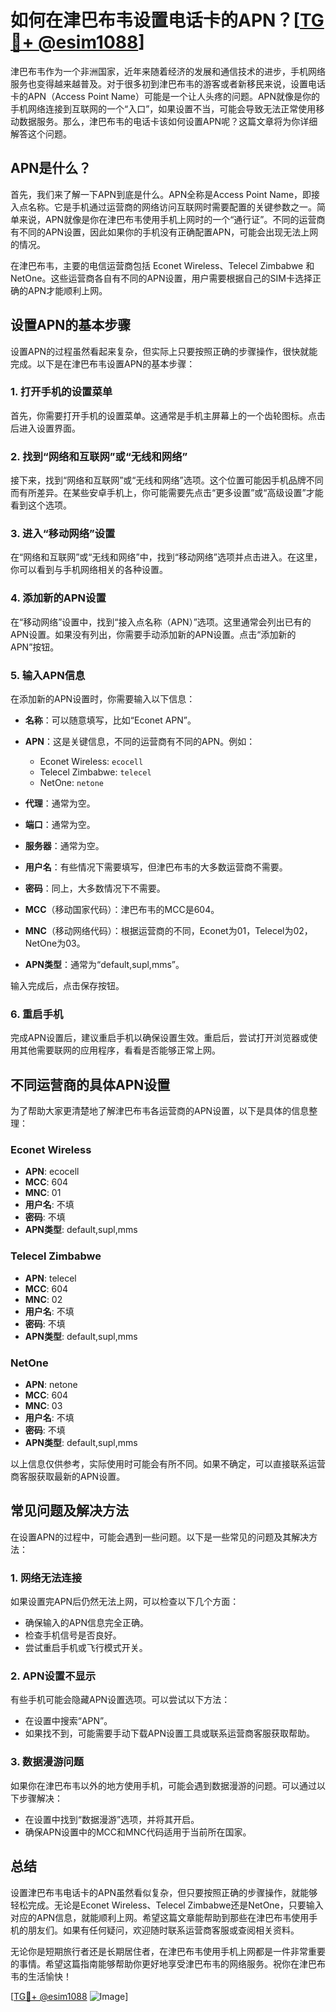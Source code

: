# 如何在津巴布韦设置电话卡的APN？[[TG💪+ @esim1088](https://t.me/s/esim1088)]

津巴布韦作为一个非洲国家，近年来随着经济的发展和通信技术的进步，手机网络服务也变得越来越普及。对于很多初到津巴布韦的游客或者新移民来说，设置电话卡的APN（Access Point Name）可能是一个让人头疼的问题。APN就像是你的手机网络连接到互联网的一个“入口”，如果设置不当，可能会导致无法正常使用移动数据服务。那么，津巴布韦的电话卡该如何设置APN呢？这篇文章将为你详细解答这个问题。

## APN是什么？

首先，我们来了解一下APN到底是什么。APN全称是Access Point Name，即接入点名称。它是手机通过运营商的网络访问互联网时需要配置的关键参数之一。简单来说，APN就像是你在津巴布韦使用手机上网时的一个“通行证”。不同的运营商有不同的APN设置，因此如果你的手机没有正确配置APN，可能会出现无法上网的情况。

在津巴布韦，主要的电信运营商包括 Econet Wireless、Telecel Zimbabwe 和 NetOne。这些运营商各自有不同的APN设置，用户需要根据自己的SIM卡选择正确的APN才能顺利上网。

## 设置APN的基本步骤

设置APN的过程虽然看起来复杂，但实际上只要按照正确的步骤操作，很快就能完成。以下是在津巴布韦设置APN的基本步骤：

### 1. 打开手机的设置菜单

首先，你需要打开手机的设置菜单。这通常是手机主屏幕上的一个齿轮图标。点击后进入设置界面。

### 2. 找到“网络和互联网”或“无线和网络”

接下来，找到“网络和互联网”或“无线和网络”选项。这个位置可能因手机品牌不同而有所差异。在某些安卓手机上，你可能需要先点击“更多设置”或“高级设置”才能看到这个选项。

### 3. 进入“移动网络”设置

在“网络和互联网”或“无线和网络”中，找到“移动网络”选项并点击进入。在这里，你可以看到与手机网络相关的各种设置。

### 4. 添加新的APN设置

在“移动网络”设置中，找到“接入点名称（APN）”选项。这里通常会列出已有的APN设置。如果没有列出，你需要手动添加新的APN设置。点击“添加新的APN”按钮。

### 5. 输入APN信息

在添加新的APN设置时，你需要输入以下信息：

- **名称**：可以随意填写，比如“Econet APN”。
- **APN**：这是关键信息，不同的运营商有不同的APN。例如：
  - Econet Wireless: `ecocell`
  - Telecel Zimbabwe: `telecel`
  - NetOne: `netone`

- **代理**：通常为空。
- **端口**：通常为空。
- **服务器**：通常为空。
- **用户名**：有些情况下需要填写，但津巴布韦的大多数运营商不需要。
- **密码**：同上，大多数情况下不需要。
- **MCC**（移动国家代码）：津巴布韦的MCC是604。
- **MNC**（移动网络代码）：根据运营商的不同，Econet为01，Telecel为02，NetOne为03。
- **APN类型**：通常为“default,supl,mms”。

输入完成后，点击保存按钮。

### 6. 重启手机

完成APN设置后，建议重启手机以确保设置生效。重启后，尝试打开浏览器或使用其他需要联网的应用程序，看看是否能够正常上网。

## 不同运营商的具体APN设置

为了帮助大家更清楚地了解津巴布韦各运营商的APN设置，以下是具体的信息整理：

### Econet Wireless

- **APN**: ecocell
- **MCC**: 604
- **MNC**: 01
- **用户名**: 不填
- **密码**: 不填
- **APN类型**: default,supl,mms

### Telecel Zimbabwe

- **APN**: telecel
- **MCC**: 604
- **MNC**: 02
- **用户名**: 不填
- **密码**: 不填
- **APN类型**: default,supl,mms

### NetOne

- **APN**: netone
- **MCC**: 604
- **MNC**: 03
- **用户名**: 不填
- **密码**: 不填
- **APN类型**: default,supl,mms

以上信息仅供参考，实际使用时可能会有所不同。如果不确定，可以直接联系运营商客服获取最新的APN设置。

## 常见问题及解决方法

在设置APN的过程中，可能会遇到一些问题。以下是一些常见的问题及其解决方法：

### 1. 网络无法连接

如果设置完APN后仍然无法上网，可以检查以下几个方面：

- 确保输入的APN信息完全正确。
- 检查手机信号是否良好。
- 尝试重启手机或飞行模式开关。

### 2. APN设置不显示

有些手机可能会隐藏APN设置选项。可以尝试以下方法：

- 在设置中搜索“APN”。
- 如果找不到，可能需要手动下载APN设置工具或联系运营商客服获取帮助。

### 3. 数据漫游问题

如果你在津巴布韦以外的地方使用手机，可能会遇到数据漫游的问题。可以通过以下步骤解决：

- 在设置中找到“数据漫游”选项，并将其开启。
- 确保APN设置中的MCC和MNC代码适用于当前所在国家。

## 总结

设置津巴布韦电话卡的APN虽然看似复杂，但只要按照正确的步骤操作，就能够轻松完成。无论是Econet Wireless、Telecel Zimbabwe还是NetOne，只要输入对应的APN信息，就能顺利上网。希望这篇文章能帮助到那些在津巴布韦使用手机的朋友们。如果有任何疑问，欢迎随时联系运营商客服或查阅相关资料。

无论你是短期旅行者还是长期居住者，在津巴布韦使用手机上网都是一件非常重要的事情。希望这篇指南能够帮助你更好地享受津巴布韦的网络服务。祝你在津巴布韦的生活愉快！

[[TG💪+ @esim1088](https://t.me/s/esim1088) ![Image](https://i.postimg.cc/4NQfJmqS/Snipaste-2025-05-13-00-14-12.png)]